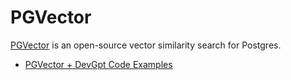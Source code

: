 # PGVector

[PGVector](https://github.com/pgvector/pgvector) is an open-source vector similarity search for Postgres.

- [PGVector + DevGpt Code Examples](https://github.com/khulnasoft/devgpt/blob/main/notebook/agentchat_RetrieveChat_pgvector.ipynb)
